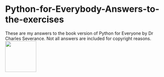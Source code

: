 # Python-for-Everybody-Answers-to-the-exercises
These are my answers to the book version of Python for Everyone by Dr Charles Severance. Not all answers are included for copyright reasons.
<img src="images/python_readme_image-small.jpg" width="100">
<!-- Commons:Deletion_requests/File:Python_logo.svg, https://www.python.org/psf/trademarks/. https://www.python.org/psf/trademarks-faq/ -->
